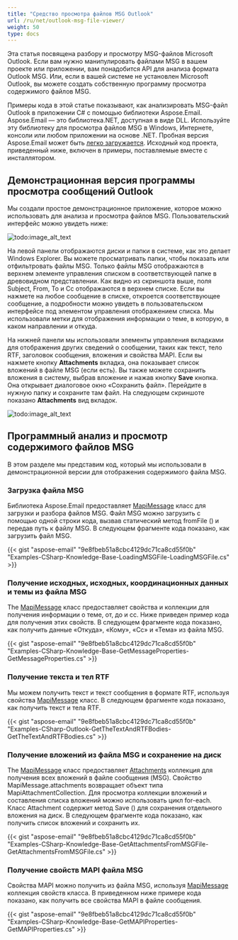 ```yaml
---
title: "Средство просмотра файлов MSG Outlook"
url: /ru/net/outlook-msg-file-viewer/
weight: 50
type: docs
---
```



Эта статья посвящена разбору и просмотру MSG-файлов Microsoft Outlook. Если вам нужно манипулировать файлами MSG в вашем проекте или приложении, вам понадобится API для анализа формата Outlook MSG. Или, если в вашей системе не установлен Microsoft Outlook, вы можете создать собственную программу просмотра содержимого файлов MSG.

Примеры кода в этой статье показывают, как анализировать MSG-файл Outlook в приложении C# с помощью библиотеки Aspose.Email. Aspose.Email — это библиотека.NET, доступная в виде DLL. Используйте эту библиотеку для просмотра файлов MSG в Windows, Интернете, консоли или любом приложении на основе .NET. Пробная версия Aspose.Email может быть [легко загружается](http://www.aspose.com/downloads/email/net). Исходный код проекта, приведенный ниже, включен в примеры, поставляемые вместе с инсталлятором.
## **Демонстрационная версия программы просмотра сообщений Outlook**
Мы создали простое демонстрационное приложение, которое можно использовать для анализа и просмотра файлов MSG. Пользовательский интерфейс можно увидеть ниже:

![todo:image_alt_text](outlook-msg-file-viewer_1.png)



На левой панели отображаются диски и папки в системе, как это делает Windows Explorer. Вы можете просматривать папки, чтобы показать или отфильтровать файлы MSG. Только файлы MSG отображаются в верхнем элементе управления списком в соответствующей папке в древовидном представлении. Как видно из скриншота выше, поля Subject, From, To и Cc отображаются в верхнем списке. Если вы нажмете на любое сообщение в списке, откроется соответствующее сообщение, а подробности можно увидеть в пользовательском интерфейсе под элементом управления отображением списка. Мы использовали метки для отображения информации о теме, в которую, в каком направлении и откуда.

На нижней панели мы использовали элементы управления вкладками для отображения других сведений о сообщении, таких как текст, тело RTF, заголовок сообщения, вложения и свойства MAPI. Если вы нажмете кнопку **Attachments** вкладка, она показывает список вложений в файле MSG (если есть). Вы также можете сохранить вложения в систему, выбрав вложение и нажав кнопку **Save** кнопка. Она открывает диалоговое окно «Сохранить файл». Перейдите в нужную папку и сохраните там файл. На следующем скриншоте показано **Attachments** вид вкладок.

![todo:image_alt_text](outlook-msg-file-viewer_2.png)
## **Программный анализ и просмотр содержимого файлов MSG**
В этом разделе мы представим код, который мы использовали в демонстрационной версии для отображения содержимого файла MSG.
### **Загрузка файла MSG**
Библиотека Aspose.Email предоставляет [MapiMessage](https://apireference.aspose.com/email/net/aspose.email.mapi/mapimessage) класс для загрузки и разбора файлов MSG. Файл MSG можно загрузить с помощью одной строки кода, вызвав статический метод fromFile () и передав путь к файлу MSG. В следующем фрагменте кода показано, как загрузить файл MSG.



{{< gist "aspose-email" "9e8fbeb51a8cbc4129dc71ca8cd55f0b" "Examples-CSharp-Knowledge-Base-LoadingMSGFile-LoadingMSGFile.cs" >}}
### **Получение исходных, исходных, координационных данных и темы из файла MSG**
The [MapiMessage](https://apireference.aspose.com/email/net/aspose.email.mapi/mapimessage) класс предоставляет свойства и коллекции для получения информации о теме, от, до и cc. Ниже приведен пример кода для получения этих свойств. В следующем фрагменте кода показано, как получить данные «Откуда», «Кому», «Cc» и «Тема» из файла MSG.



{{< gist "aspose-email" "9e8fbeb51a8cbc4129dc71ca8cd55f0b" "Examples-CSharp-Knowledge-Base-GetMessageProperties-GetMessageProperties.cs" >}}
### **Получение текста и тел RTF**
Мы можем получить текст и текст сообщения в формате RTF, используя свойства [MapiMessage](https://apireference.aspose.com/email/net/aspose.email.mapi/mapimessage) класс. В следующем фрагменте кода показано, как получить текст и тела RTF.



{{< gist "aspose-email" "9e8fbeb51a8cbc4129dc71ca8cd55f0b" "Examples-CSharp-Outlook-GetTheTextAndRTFBodies-GetTheTextAndRTFBodies.cs" >}}
### **Получение вложений из файла MSG и сохранение на диск**
The [MapiMessage](https://apireference.aspose.com/email/net/aspose.email.mapi/mapimessage) класс предоставляет [Attachments](https://apireference.aspose.com/email/net/aspose.email.mapi/mapimessageitembase/properties/attachments) коллекция для получения всех вложений в файле сообщения (MSG). Свойство MapiMessage.attachments возвращает объект типа MapiAttachmentCollection. Для просмотра коллекции вложений и составления списка вложений можно использовать цикл for-each. Класс Attachment содержит метод Save () для сохранения отдельного вложения на диск. В следующем фрагменте кода показано, как получить список вложений и сохранить их.



{{< gist "aspose-email" "9e8fbeb51a8cbc4129dc71ca8cd55f0b" "Examples-CSharp-Knowledge-Base-GetAttachmentsFromMSGFile-GetAttachmentsFromMSGFile.cs" >}}
### **Получение свойств MAPI файла MSG**
Свойства MAPI можно получить из файла MSG, используя [MapiMessage](https://apireference.aspose.com/email/net/aspose.email.mapi/mapimessage) коллекция свойств класса. В приведенном ниже примере кода показано, как получить все свойства MAPI в файле сообщения.



{{< gist "aspose-email" "9e8fbeb51a8cbc4129dc71ca8cd55f0b" "Examples-CSharp-Knowledge-Base-GetMAPIProperties-GetMAPIProperties.cs" >}}
